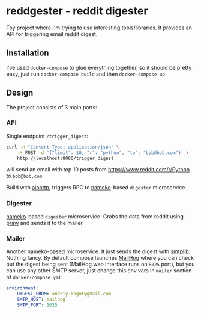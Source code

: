 # reddgester - reddit digester

Toy project where I'm trying to use interesting tools/libraries.
It provides an API for triggering email reddit digest.

## Installation

I've used `docker-compose` to glue everything together, so it should be pretty easy, just run `docker-compose build` and then `docker-compose up`

## Design
The project consists of 3 main parts:
### API
Single endpoint  `/trigger_digest`:
```sh
curl -H "Content-Type: application/json" \
    -X POST -d '{"limit": 10, "r": "python", "to": "bob@bob.com"}' \
    http://localhost:8080/trigger_digest
```
will send an email with top 10 posts from https://www.reddit.com/r/Python to `bob@bob.com`

Build with [aiohttp](https://github.com/KeepSafe/aiohttp), triggers RPC to [nameko](https://github.com/onefinestay/nameko)-based `digester` microservice.

### Digester
[nameko](https://github.com/onefinestay/nameko)-based `digester` microservice. Grabs the data from reddit using [praw](https://github.com/praw-dev/praw) and sends it to the mailer

### Mailer
Another nameko-based microservice. It just sends the digest with [smtplib](https://docs.python.org/3.5/library/smtplib.html). Nothing fancy. By default compose launches [MailHog](https://github.com/mailhog/MailHog) where you can check out the digest being sent (MailHog web interface runs on `8025` port), but you can use any other SMTP server, just change this env vars in `mailer` section of `docker-compose.yml`:
```yaml
environment:
    DIGEST_FROM: andriy.kogut@gmail.com
    SMTP_HOST: mailhog
    SMTP_PORT: 1025
```
